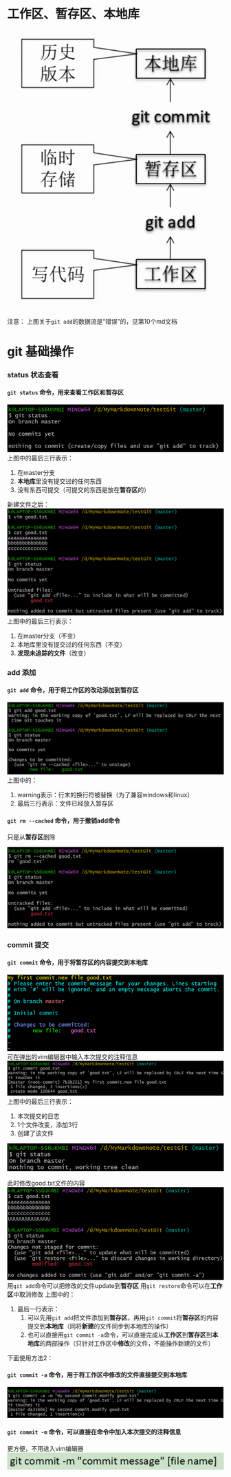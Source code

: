 # 工作区、暂存区、本地库

![](2022-11-25-16-22-12.png)

注意：
上图关于```git add```的数据流是“错误”的，见第10个md文档


# git 基础操作

### status 状态查看

#### ```git status``` 命令，用来查看工作区和暂存区

![](2022-11-25-17-02-46.png)
上图中的最后三行表示：
1. 在master分支
2. **本地库**里没有提交过的任何东西
3. 没有东西可提交（可提交的东西是放在**暂存区**的）

新建文件之后：
![](2022-11-25-17-13-25.png)
上图中的最后三行表示：
1. 在master分支（不变）
2. 本地库里没有提交过的任何东西（不变）
3. **发现未追踪的文件**（改变）

### add 添加

#### ```git add``` 命令，用于将工作区的改动添加到暂存区

![](2022-11-25-17-23-24.png)
上图中的：
1. warning表示：行末的换行符被替换（为了兼容windows和linux）
2. 最后三行表示：文件已经放入暂存区

#### ```git rm --cached``` 命令，用于撤销add命令
只是从**暂存区**删除

![](2022-11-25-17-29-03.png)

### commit 提交

#### ```git commit``` 命令，用于将暂存区的内容提交到本地库

![](2022-11-25-17-35-00.png)
可在弹出的vim编辑器中输入本次提交的注释信息
![](2022-11-25-17-35-37.png)
上图中的最后三行表示：
1. 本次提交的日志
2. 1个文件改变，添加3行
3. 创建了该文件

![](2022-11-25-17-41-14.png)

此时修改good.txt文件的内容
![](2022-11-25-17-44-26.png)
用```git add```命令可以把修改的文件update到**暂存区**
用```git restore```命令可以在**工作区**中取消修改
上图中的：
1. 最后一行表示：
   1. 可以先用```git add```把文件添加到**暂存区**，再用```git commit```将**暂存区**的内容提交到**本地库**（同将**新建**的文件同步到本地库的操作）
   2. 也可以直接用```git commit -a```命令，可以直接完成从**工作区**到**暂存区**到**本地库**的两部操作（只针对工作区中**修改**的文件，不能操作新建的文件）
   
下面使用方法2：

#### ```git commit -a``` 命令，用于将工作区中修改的文件直接提交到本地库

![](2022-11-25-18-14-45.png)

#### ```git commit -m``` 命令，可以直接在命令中加入本次提交的注释信息
更方便，不用进入vim编辑器
![](2022-11-25-18-16-27.png)
   



